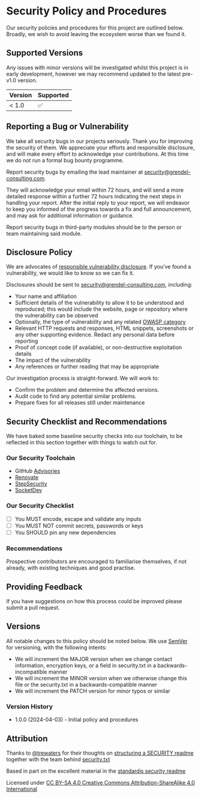 # Security Policy and Procedures

Our security policies and procedures for this project are outlined below. Broadly,
we wish to avoid leaving the ecosystem worse than we found it.

## Supported Versions

Any issues with minor versions will be investigated whilst this project is in early
development, however we may recommend updated to the latest pre-v1.0 version.

| Version | Supported          |
| ------- | ------------------ |
| < 1.0   | :white_check_mark: |

## Reporting a Bug or Vulnerability

We take all security bugs in our projects seriously. Thank you for improving the
security of them. We appreciate your efforts and responsible disclosure, and will
make every effort to acknowledge your contributions. At this time we do not run
a formal bug bounty programme.

Report security bugs by emailing the lead maintainer at
[security@grendel-consulting.com][security].

They will acknowledge your email within 72 hours, and will send a more detailed
response within a further 72 hours indicating the next steps in handling your
report. After the initial reply to your report, we will endeavor to keep you
informed of the progress towards a fix and full announcement, and may ask for
additional information or guidance.

Report security bugs in third-party modules should be to the person or team
maintaining said module.

## Disclosure Policy

We are advocates of [responsible vulnerability disclosure][disclosure]. If you’ve
found a vulnerability, we would like to know so we can fix it.

Disclosures should be sent to [security@grendel-consulting.com][security], including:

- Your name and affiliation
- Sufficient details of the vulnerability to allow it to be understood and
  reproduced; this would include the website, page or repository where the
  vulnerability can be observed
- Optionally, the type of vulnerability and any related [OWASP category][category]
- Relevant HTTP requests and responses, HTML snippets, screenshots or any other
  supporting evidence. Redact any personal data before reporting
- Proof of concept code (if available), or non-destructive exploitation details
- The impact of the vulnerability
- Any references or further reading that may be appropriate

Our investigation process is straight-forward. We will work to:

- Confirm the problem and determine the affected versions.
- Audit code to find any potential similar problems.
- Prepare fixes for all releases still under maintenance

## Security Checklist and Recommendations

We have baked some baseline security checks into our toolchain, to be reflected
in this section together with things to watch out for.

### Our Security Toolchain

- GitHub [Advisories](https://github.com/grendel-consulting/steampipe-plugin-kolide/security/advisories)
- [Renovate](https://renovate.whitesourcesoftware.com/)
- [StepSecurity](https://www.stepsecurity.io/)
- [SocketDev](https://socket.dev/)

### Our Security Checklist

- [ ] You MUST encode, escape and validate any inputs
- [ ] You MUST NOT commit secrets, passwords or keys
- [ ] You SHOULD pin any new dependencies

### Recommendations

Prospective contributors are encouraged to familiarise themselves, if not already,
with existing techniques and good practise.

## Providing Feedback

If you have suggestions on how this process could be improved please submit a
pull request.

## Versions

All notable changes to this policy should be noted below. We use
[SemVer](https://semver.org) for versioning, with the following intents:

- We will increment the MAJOR version when we change contact information,
  encryption keys, or a field in security.txt in a backwards-incompatible manner
- We will increment the MINOR version when we otherwise change this file or the
  security.txt in a backwards-compatible manner
- We will increment the PATCH version for minor typos or similar

### Version History

- 1.0.0 (2024-04-03) - Initial policy and procedures

## Attribution

Thanks to [@trewaters](https://github.com/trewaters) for their thoughts on
[structuring a SECURITY readme](https://github.com/Trewaters/security-README)
together with the team behind [security.txt](https://securitytxt.org/)

Based in part on the excellent material in the [standardjs security readme](https://github.com/standard/.github/blob/master/SECURITY.md)

Licensed under [CC BY-SA 4.0 Creative Commons Attribution-ShareAlike 4.0 International](https://creativecommons.org/licenses/by-sa/4.0/)

[security]: mailto:security@grendel-consulting.com
[disclosure]: https://cheatsheetseries.owasp.org/cheatsheets/Vulnerability_Disclosure_Cheat_Sheet.html#responsible-or-coordinated-disclosure
[category]: https://owasp.org/www-project-top-ten/
